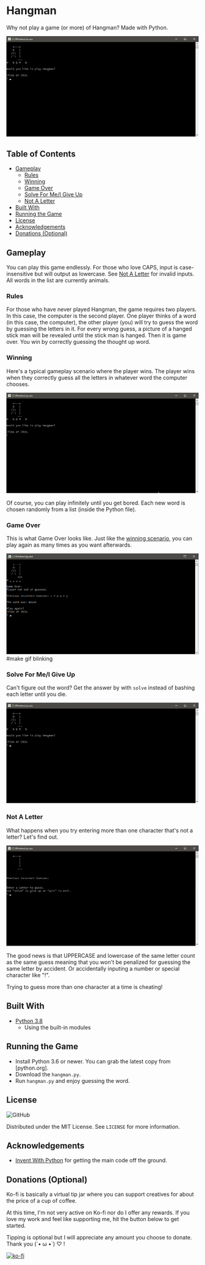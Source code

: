 # Hangman
Why not play a game (or more) of Hangman? Made with Python.

![Hangman start screen](demo_images/start_screen.png)

## Table of Contents
- [Gameplay](#Gameplay)
    - [Rules](#Rules)
    - [Winning](#Winning)
    - [Game Over](#Game-Over)
    - [Solve For Me/I Give Up](#Solve-For-Me/I-Give-Up)
    - [Not A Letter](#Not-A-Letter)
- [Built With](#Built-With)
- [Running the Game](#Running-the-Game)
- [License](#License)
- [Acknowledgements](#Acknowledgements)
- [Donations (Optional)](#Donations-(Optional))

## Gameplay
You can play this game endlessly. For those who love CAPS, input is case-insensitive but will output as lowercase. See [Not A Letter](#Not-A-Letter) for invalid inputs. All words in the list are currently animals.

### Rules
For those who have never played Hangman, the game requires two players. In this case, the computer is the second player. One player thinks of a word (in this case, the computer), the other player (you) will try to guess the word by guessing the letters in it. For every wrong guess, a picture of a hanged stick man will be revealed until the stick man is hanged. Then it is game over. You win by correctly guessing the thought up word.

### Winning
Here's a typical gameplay scenario where the player wins. The player wins when they correctly guess all the letters in whatever word the computer chooses.

![Hangman gameplay](demo_images/win.gif)

Of course, you can play infinitely until you get bored. Each new word is chosen randomly from a list (inside the Python file).

### Game Over
This is what Game Over looks like. Just like the [winning scenario](#Winning), you can play again as many times as you want afterwards.

![Hangman game over screen](demo_images/lose.png)  #make gif blinking

### Solve For Me/I Give Up
Can't figure out the word? Get the answer by with `solve` instead of bashing each letter until you die.

![Hangman solve/give up](demo_images/solve.gif)

### Not A Letter
What happens when you try entering more than one character that's not a letter? Let's find out.

![Hangman not a letter prompt](demo_images/notaletter.gif)

The good news is that UPPERCASE and lowercase of the same letter count as the same guess meaning that you won't be penalized for guessing the same letter by accident. Or accidentally inputing a number or special character like "!".

Trying to guess more than one character at a time is cheating!

## Built With
- [Python 3.8](python.org)
    - Using the built-in modules

## Running the Game
- Install Python 3.6 or newer. You can grab the latest copy from [python.org].
- Download the `hangman.py`.
- Run `hangman.py` and enjoy guessing the word.

## License
![GitHub](https://img.shields.io/github/license/BambooKoi/Hangman)

Distributed under the MIT License. See `LICENSE` for more information.

## Acknowledgements
- [Invent With Python](https://inventwithpython.com/invent4thed/chapter8.html) for getting the main code off the ground.

## Donations (Optional)
Ko-fi is basically a virtual tip jar where you can support creatives for about the price of a cup of coffee.

At this time, I'm not very active on Ko-fi nor do I offer any rewards. If you love my work and feel like supporting me, hit the button below to get started.

Tipping is optional but I will appreciate any amount you choose to donate. Thank you (´• ω •`) ♡ !

[![ko-fi](https://www.ko-fi.com/img/githubbutton_sm.svg)](https://ko-fi.com/I2I77G74)

